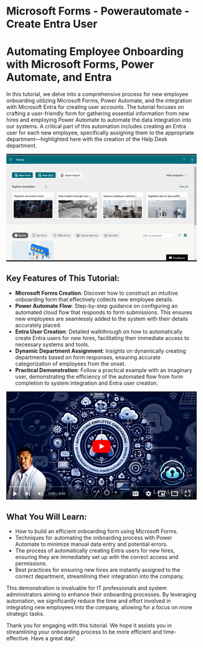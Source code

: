 # Microsoft Forms - Powerautomate - Create Entra User
# Automating Employee Onboarding with Microsoft Forms, Power Automate, and Entra

In this tutorial, we delve into a comprehensive process for new employee onboarding utilizing Microsoft Forms, Power Automate, and the integration with Microsoft Entra for creating user accounts. The tutorial focuses on crafting a user-friendly form for gathering essential information from new hires and employing Power Automate to automate the data integration into our systems. A critical part of this automation includes creating an Entra user for each new employee, specifically assigning them to the appropriate department—highlighted here with the creation of the Help Desk department.

![Microsoft Forms Demonstration](https://github.com/KLavallais/KLavallais/blob/main/images/Microsoft%20Forms%20Demonstration.gif)

## Key Features of This Tutorial:
- **Microsoft Forms Creation**: Discover how to construct an intuitive onboarding form that effectively collects new employee details.
- **Power Automate Flow**: Step-by-step guidance on configuring an automated cloud flow that responds to form submissions. This ensures new employees are seamlessly added to the system with their details accurately placed.
- **Entra User Creation**: Detailed walkthrough on how to automatically create Entra users for new hires, facilitating their immediate access to necessary systems and tools.
- **Dynamic Department Assignment**: Insights on dynamically creating departments based on form responses, ensuring accurate categorization of employees from the onset.
- **Practical Demonstration**: Follow a practical example with an imaginary user, demonstrating the efficiency of the automated flow from form completion to system integration and Entra user creation.


[![Watch the video](https://github.com/KLavallais/KLavallais/blob/main/images/Automating%20Employee%20Onboarding.png)](https://youtu.be/4OCqiQdUeMQ)

## What You Will Learn:
- How to build an efficient onboarding form using Microsoft Forms.
- Techniques for automating the onboarding process with Power Automate to minimize manual data entry and potential errors.
- The process of automatically creating Entra users for new hires, ensuring they are immediately set up with the correct access and permissions.
- Best practices for ensuring new hires are instantly assigned to the correct department, streamlining their integration into the company.

This demonstration is invaluable for IT professionals and system administrators aiming to enhance their onboarding processes. By leveraging automation, we significantly reduce the time and effort involved in integrating new employees into the company, allowing for a focus on more strategic tasks.

Thank you for engaging with this tutorial. We hope it assists you in streamlining your onboarding process to be more efficient and time-effective. Have a great day!

